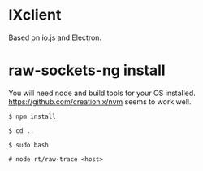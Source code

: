 # IXclient

Based on io.js and Electron.

# raw-sockets-ng install

You will need node and build tools for your OS installed.
https://github.com/creationix/nvm seems to work well.

`$ npm install`

`$ cd ..`

`$ sudo bash`

`# node rt/raw-trace <host>`
